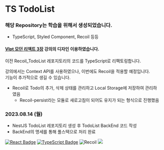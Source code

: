 # TS TodoList

### 해당 Repository는 학습을 위해서 생성되었습니다.
- TypeScript, Styled Component, Recoil 등등

#### [Vlpt 모던 리액트 3장](https://react.vlpt.us/mashup-todolist) 강의의 디자인 이용하였습니다.

이전 Recoil_TodoList 레포지토리의 코드를 TypeScript로 리팩토링합니다.


강의에서는 Context API를 사용하였으나, 이번에도 Recoil을 적용할 예정입니다.  
기능이 추가적으로 생길 수 있습니다.

- Recoil로 Todo의 추가, 삭제 상태를 관리하고 Local Storage에 저장하여 관리하였음
  - Recoil-persist라는 모듈로 새로고침이 되어도 유지가 되는 형식으로 진행했음

### 2023.08.14 (월)
- NestJS TodoList 레포지토리 생성 후 TodoList BackEnd 코드 작성
- BackEnd의 명세를 통해 풀스택으로 처리 완료

[![React Badge](https://img.shields.io/badge/React-61DAFB?style=flat-square&logo=React&logoColor=white)](https://reactjs.org/)
[![TypeScript Badge](https://img.shields.io/badge/Typescript-235A97?style=flat-square&logo=Typescript&logoColor=white)](https://www.typescriptlang.org/)
![Recoil](https://img.shields.io/badge/Recoil-blue?style=flat-square&logo=recoil&logoColor=white)
<img src="https://img.shields.io/badge/styled components-DB7093?style=flat-square&logo=Styled-components&logoColor=white"/>